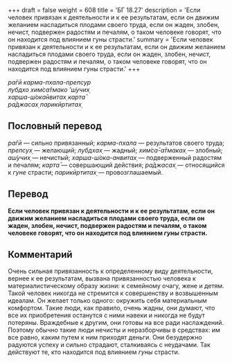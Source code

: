 +++
draft = false
weight = 608
title = 'БГ 18.27'
description = 'Если человек привязан к деятельности и к ее результатам, если он движим желанием насладиться плодами своего труда, если он жаден, злобен, нечист, подвержен радостям и печалям, о таком человеке говорят, что он находится под влиянием гуны страсти.'
summary = 'Если человек привязан к деятельности и к ее результатам, если он движим желанием насладиться плодами своего труда, если он жаден, злобен, нечист, подвержен радостям и печалям, о таком человеке говорят, что он находится под влиянием гуны страсти.'
+++

_ра̄гӣ карма-пхала-препсур  
лубдхо хим̇са̄тмако ’ш́учих̣  
харша-ш́ока̄нвитах̣ карта̄  
ра̄джасах̣ парикӣртитах̣_

## Пословный перевод

_ра̄гӣ_ — сильно привязанный; _карма_\-_пхала_ — результатов своего труда; _препсух̣_ — желающий; _лубдхах̣_ — жадный; _хим̇са̄_\-_а̄тмаках̣_ — злобный; _аш́учих̣_ — нечистый; _харша_\-_ш́ока_\-_анвитах̣_ — подверженный радостям и печалям; _карта̄_ — совершающий действия; _ра̄джасах̣_ — относящийся к _гуне_ страсти; _парикӣртитах̣_ — провозглашаемый.

## Перевод

**Если человек привязан к деятельности и к ее результатам, если он движим желанием насладиться плодами своего труда, если он жаден, злобен, нечист, подвержен радостям и печалям, о таком человеке говорят, что он находится под влиянием _гуны_ страсти.**

## Комментарий

Очень сильная привязанность к определенному виду деятельности, вернее к ее результатам, вызвана привязанностью человека к материалистическому образу жизни: к семейному очагу, жене и детям. Такой человек никогда не стремится к совершенству и возвышенным идеалам. Он желает только одного: окружить себя материальным комфортом. Такие люди, как правило, очень жадны, они думают, что все их приобретения останутся с ними навеки и никогда не будут потеряны. Враждебные к другим, они готовы на все ради наслаждений. Поэтому обычно такие люди нечисты и неразборчивы в средствах: им все равно, каким путем к ним приходят деньги. Они безудержно радуются успеху и сильно страдают, сталкиваясь с неудачами. Так действуют те, кто находится под влиянием _гуны_ страсти.
